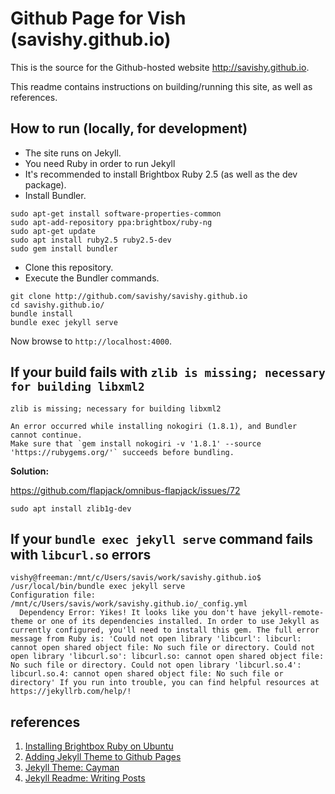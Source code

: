 # Github Page for Vish (savishy.github.io)

This is the source for the Github-hosted website http://savishy.github.io.

This readme contains instructions on building/running this site, as well as references.

## How to run (locally, for development)

* The site runs on Jekyll.
* You need Ruby in order to run Jekyll
* It's recommended to install Brightbox Ruby 2.5 (as well as the dev package).
* Install Bundler.
```
sudo apt-get install software-properties-common
sudo apt-add-repository ppa:brightbox/ruby-ng
sudo apt-get update
sudo apt install ruby2.5 ruby2.5-dev
sudo gem install bundler
```

* Clone this repository.
* Execute the Bundler commands.

```
git clone http://github.com/savishy/savishy.github.io
cd savishy.github.io/
bundle install
bundle exec jekyll serve
```

Now browse to `http://localhost:4000`.

## If your build fails with `zlib is missing; necessary for building libxml2`

```
zlib is missing; necessary for building libxml2

An error occurred while installing nokogiri (1.8.1), and Bundler cannot continue.
Make sure that `gem install nokogiri -v '1.8.1' --source 'https://rubygems.org/'` succeeds before bundling.
```

**Solution:**

https://github.com/flapjack/omnibus-flapjack/issues/72

`sudo apt install zlib1g-dev`

## If your `bundle exec jekyll serve` command fails with `libcurl.so` errors

```
vishy@freeman:/mnt/c/Users/savis/work/savishy.github.io$ /usr/local/bin/bundle exec jekyll serve
Configuration file: /mnt/c/Users/savis/work/savishy.github.io/_config.yml
  Dependency Error: Yikes! It looks like you don't have jekyll-remote-theme or one of its dependencies installed. In order to use Jekyll as currently configured, you'll need to install this gem. The full error message from Ruby is: 'Could not open library 'libcurl': libcurl: cannot open shared object file: No such file or directory. Could not open library 'libcurl.so': libcurl.so: cannot open shared object file: No such file or directory. Could not open library 'libcurl.so.4': libcurl.so.4: cannot open shared object file: No such file or directory' If you run into trouble, you can find helpful resources at https://jekyllrb.com/help/!
```

## references

1. [Installing Brightbox Ruby on Ubuntu](https://www.brightbox.com/docs/ruby/ubuntu)
1. [Adding Jekyll Theme to Github Pages](https://help.github.com/articles/adding-a-jekyll-theme-to-your-github-pages-site/)
1. [Jekyll Theme: Cayman](https://github.com/pages-themes/cayman)
1. [Jekyll Readme: Writing Posts](https://jekyllrb.com/docs/posts/)
